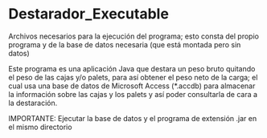# Destarador_Executable
Archivos necesarios para la ejecución del programa; esto consta del propio programa y de la base de datos necesaria (que está montada pero sin datos)

Este programa es una aplicación Java que destara un peso bruto quitando el peso de las cajas y/o palets, para así obtener el peso neto de la carga; el cual usa una base de datos de Microsoft Access (*.accdb) para almacenar la información sobre las cajas y los palets y así poder consultarla de cara a la destaración.

IMPORTANTE: Ejecutar la base de datos y el programa de extensión .jar en el mismo directorio
